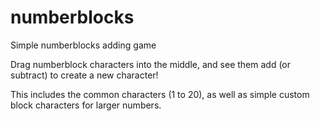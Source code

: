 # numberblocks
Simple numberblocks adding game

Drag numberblock characters into the middle, and see them add (or subtract) to create a new character!

This includes the common characters (1 to 20), as well as simple custom block characters for larger numbers.
